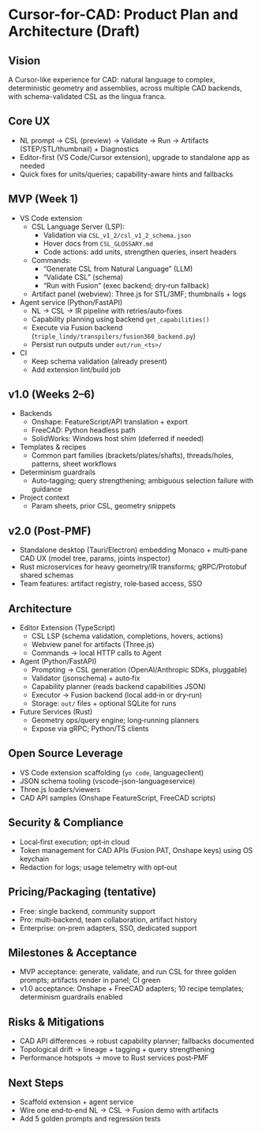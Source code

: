 # Cursor-for-CAD: Product Plan and Architecture (Draft)

## Vision
A Cursor-like experience for CAD: natural language to complex, deterministic geometry and assemblies, across multiple CAD backends, with schema-validated CSL as the lingua franca.

## Core UX
- NL prompt → CSL (preview) → Validate → Run → Artifacts (STEP/STL/thumbnail) + Diagnostics
- Editor-first (VS Code/Cursor extension), upgrade to standalone app as needed
- Quick fixes for units/queries; capability-aware hints and fallbacks

## MVP (Week 1)
- VS Code extension
  - CSL Language Server (LSP):
    - Validation via `CSL_v1_2/csl_v1_2_schema.json`
    - Hover docs from `CSL_GLOSSARY.md`
    - Code actions: add units, strengthen queries, insert headers
  - Commands:
    - “Generate CSL from Natural Language” (LLM)
    - “Validate CSL” (schema)
    - “Run with Fusion” (exec backend; dry‑run fallback)
  - Artifact panel (webview): Three.js for STL/3MF; thumbnails + logs
- Agent service (Python/FastAPI)
  - NL → CSL → IR pipeline with retries/auto‑fixes
  - Capability planning using backend `get_capabilities()`
  - Execute via Fusion backend (`triple_lindy/transpilers/fusion360_backend.py`)
  - Persist run outputs under `out/run_<ts>/`
- CI
  - Keep schema validation (already present)
  - Add extension lint/build job

## v1.0 (Weeks 2–6)
- Backends
  - Onshape: FeatureScript/API translation + export
  - FreeCAD: Python headless path
  - SolidWorks: Windows host shim (deferred if needed)
- Templates & recipes
  - Common part families (brackets/plates/shafts), threads/holes, patterns, sheet workflows
- Determinism guardrails
  - Auto‑tagging; query strengthening; ambiguous selection failure with guidance
- Project context
  - Param sheets, prior CSL, geometry snippets

## v2.0 (Post‑PMF)
- Standalone desktop (Tauri/Electron) embedding Monaco + multi‑pane CAD UX (model tree, params, joints inspector)
- Rust microservices for heavy geometry/IR transforms; gRPC/Protobuf shared schemas
- Team features: artifact registry, role‑based access, SSO

## Architecture
- Editor Extension (TypeScript)
  - CSL LSP (schema validation, completions, hovers, actions)
  - Webview panel for artifacts (Three.js)
  - Commands → local HTTP calls to Agent
- Agent (Python/FastAPI)
  - Prompting → CSL generation (OpenAI/Anthropic SDKs, pluggable)
  - Validator (jsonschema) + auto‑fix
  - Capability planner (reads backend capabilities JSON)
  - Executor → Fusion backend (local add‑in or dry‑run)
  - Storage: `out/` files + optional SQLite for runs
- Future Services (Rust)
  - Geometry ops/query engine; long‑running planners
  - Expose via gRPC; Python/TS clients

## Open Source Leverage
- VS Code extension scaffolding (`yo code`, languageclient)
- JSON schema tooling (vscode-json-languageservice)
- Three.js loaders/viewers
- CAD API samples (Onshape FeatureScript, FreeCAD scripts)

## Security & Compliance
- Local‑first execution; opt‑in cloud
- Token management for CAD APIs (Fusion PAT, Onshape keys) using OS keychain
- Redaction for logs; usage telemetry with opt‑out

## Pricing/Packaging (tentative)
- Free: single backend, community support
- Pro: multi‑backend, team collaboration, artifact history
- Enterprise: on‑prem adapters, SSO, dedicated support

## Milestones & Acceptance
- MVP acceptance: generate, validate, and run CSL for three golden prompts; artifacts render in panel; CI green
- v1.0 acceptance: Onshape + FreeCAD adapters; 10 recipe templates; determinism guardrails enabled

## Risks & Mitigations
- CAD API differences → robust capability planner; fallbacks documented
- Topological drift → lineage + tagging + query strengthening
- Performance hotspots → move to Rust services post‑PMF

## Next Steps
- Scaffold extension + agent service
- Wire one end‑to‑end NL → CSL → Fusion demo with artifacts
- Add 5 golden prompts and regression tests
